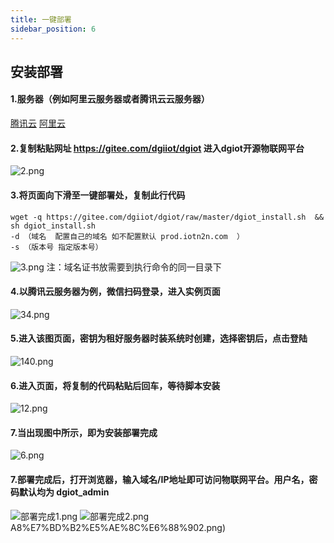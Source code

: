 ```yaml
---
title: 一键部署
sidebar_position: 6
---
```


## 安装部署

#### 1.服务器（例如阿里云服务器或者腾讯云云服务器）
[腾讯云](https://cloud.tencent.com/)
[阿里云](https://www.aliyun.com/)

#### 2.复制粘贴网址 https://gitee.com/dgiiot/dgiot 进入dgiot开源物联网平台
![2.png](http://dgiot-1253666439.cos.ap-shanghai-fsi.myqcloud.com/shuwa_tech/zh/manual/cloud/bushu/2.png)

#### 3.将页面向下滑至一键部署处，复制此行代码
```
wget -q https://gitee.com/dgiiot/dgiot/raw/master/dgiot_install.sh  && sh dgiot_install.sh
-d （域名  配置自己的域名 如不配置默认 prod.iotn2n.com  ）  
-s （版本号 指定版本号）
```
![3.png](http://dgiot-1253666439.cos.ap-shanghai-fsi.myqcloud.com/shuwa_tech/zh/manual/cloud/bushu/3.png)
注：域名证书放需要到执行命令的同一目录下

#### 4.以腾讯云服务器为例，微信扫码登录，进入实例页面

![34.png](http://dgiot-1253666439.cos.ap-shanghai-fsi.myqcloud.com/shuwa_tech/zh/manual/cloud/bushu/34.png)

#### 5.进入该图页面，密钥为租好服务器时装系统时创建，选择密钥后，点击登陆

![140.png](http://dgiot-1253666439.cos.ap-shanghai-fsi.myqcloud.com/shuwa_tech/zh/manual/cloud/bushu/140.png)
#### 6.进入页面，将复制的代码粘贴后回车，等待脚本安装
![12.png](http://dgiot-1253666439.cos.ap-shanghai-fsi.myqcloud.com/shuwa_tech/zh/manual/cloud/bushu/12.png)
#### 7.当出现图中所示，即为安装部署完成
![6.png](http://dgiot-1253666439.cos.ap-shanghai-fsi.myqcloud.com/shuwa_tech/zh/manual/cloud/bushu/6.png)

#### 7.部署完成后，打开浏览器，输入域名/IP地址即可访问物联网平台。用户名，密码默认均为 dgiot_admin
![部署完成1.png](http://dgiot-1253666439.cos.ap-shanghai-fsi.myqcloud.com/shuwa_tech/zh/manual/cloud/bushu/%E9%83%A8%E7%BD%B2%E5%AE%8C%E6%88%901.png)
![部署完成2.png](http://dgiot-1253666439.cos.ap-shanghai-fsi.myqcloud.com/shuwa_tech/zh/manual/cloud/bushu/%E9%83%A8%E7%BD%B2%E5%AE%8C%E6%88%902.png)A8%E7%BD%B2%E5%AE%8C%E6%88%902.png)
